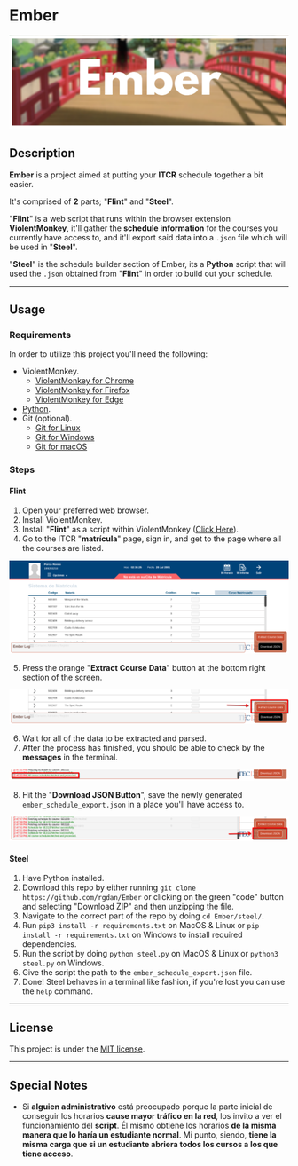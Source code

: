 # Ember

![Ember](images/ember.png)

## Description

**Ember** is a project aimed at putting your **ITCR** schedule together a bit easier.

It's comprised of **2** parts; "**Flint**" and "**Steel**".

"**Flint**" is a web script that runs within the browser extension **ViolentMonkey**, it'll gather the **schedule information** for the courses you currently have access to, and it'll export said data into a `.json` file which will be used in "**Steel**".

"**Steel**" is the schedule builder section of Ember, its a **Python** script that will used the `.json` obtained from "**Flint**" in order to build out your schedule.

---

## Usage

### Requirements

In order to utilize this project you'll need the following:

 - ViolentMonkey.
   - [ViolentMonkey for Chrome](https://chromewebstore.google.com/detail/violentmonkey/jinjaccalgkegednnccohejagnlnfdag)
   - [ViolentMonkey for Firefox](https://addons.mozilla.org/en-US/firefox/addon/violentmonkey/)
   - [ViolentMonkey for Edge](https://microsoftedge.microsoft.com/addons/detail/violentmonkey/eeagobfjdenkkddmbclomhiblgggliao)
 - [Python](https://www.python.org/downloads/).
 - Git (optional).
    - [Git for Linux](https://git-scm.com/downloads/linux)
    - [Git for Windows](https://git-scm.com/downloads/win)
    - [Git for macOS](https://git-scm.com/downloads/mac)


### Steps

#### Flint

1. Open your preferred web browser.
2. Install ViolentMonkey.
3. Install "**Flint**" as a script within ViolentMonkey ([Click Here](flint/ember-flint.user?raw=True)).
4. Go to the ITCR "**matrícula**" page, sign in, and get to the page where all the courses are listed.
 
![step_4_image](images/flint_ss_1.png)

5. Press the orange "**Extract Course Data**" button at the bottom right section of the screen.

![step_5_image](images/flint_ss_2.png)

6. Wait for all of the data to be extracted and parsed.
7. After the process has finished, you should be able to check by the **messages** in the terminal.

![step_7_image](images/flint_ss_3.png)

8. Hit the "**Download JSON Button**", save the newly generated `ember_schedule_export.json` in a place you'll have access to.

![step_8_image](images/flint_ss_4.png)

####  Steel

1. Have Python installed.
2. Download this repo by either running `git clone https://github.com/rgdan/Ember` or clicking on the green "code" button and selecting "Download ZIP" and then unzipping the file.
3. Navigate to the correct part of the repo by doing `cd Ember/steel/`.
4. Run `pip3 install -r requirements.txt` on MacOS & Linux or `pip install -r requirements.txt` on Windows to install required dependencies.
5. Run the script by doing `python steel.py` on MacOS & Linux or `python3 steel.py` on Windows.
6. Give the script the path to the `ember_schedule_export.json` file.
7. Done! Steel behaves in a terminal like fashion, if you're lost you can use the `help` command.

---

## License

This project is under the [MIT license](LICENSE.md).

---

## Special Notes

- Si **alguien administrativo** está preocupado porque la parte inicial de conseguir los horarios **cause mayor tráfico en la red**, los invito a ver el funcionamiento del **script**. Él mismo obtiene los horarios **de la misma manera que lo haría un estudiante normal**. Mi punto, siendo, **tiene la misma carga que si un estudiante abriera todos los cursos a los que tiene acceso**.

